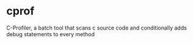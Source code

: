 # cprof
C-Profiler, a batch tool that scans c source code and conditionally adds debug statements to every method
